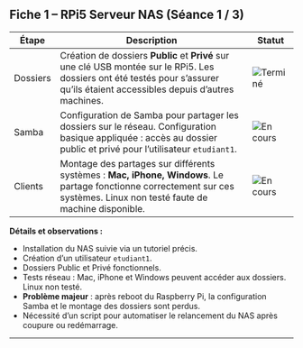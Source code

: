 ## **Fiche 1 – RPi5 Serveur NAS (Séance 1 / 3)**

| Étape    | Description                                                                                                                                                                      | Statut                                                                   |
| -------- | -------------------------------------------------------------------------------------------------------------------------------------------------------------------------------- | ------------------------------------------------------------------------ |
| Dossiers | Création de dossiers **Public** et **Privé** sur une clé USB montée sur le RPi5. Les dossiers ont été testés pour s’assurer qu’ils étaient accessibles depuis d’autres machines. | ![Terminé](https://img.shields.io/badge/Statut-Termin%C3%A9-brightgreen) |
| Samba    | Configuration de Samba pour partager les dossiers sur le réseau. Configuration basique appliquée : accès au dossier public et privé pour l’utilisateur `etudiant1`.              | ![En cours](https://img.shields.io/badge/Statut-En%20cours-yellow)       |
| Clients  | Montage des partages sur différents systèmes : **Mac, iPhone, Windows**. Le partage fonctionne correctement sur ces systèmes. Linux non testé faute de machine disponible.       | ![En cours](https://img.shields.io/badge/Statut-En%20cours-yellow)       |

**Détails et observations :**

* Installation du NAS suivie via un tutoriel précis.
* Création d’un utilisateur `etudiant1`.
* Dossiers Public et Privé fonctionnels.
* Tests réseau : Mac, iPhone et Windows peuvent accéder aux dossiers. Linux non testé.
* **Problème majeur** : après reboot du Raspberry Pi, la configuration Samba et le montage des dossiers sont perdus.
* Nécessité d’un script pour automatiser le relancement du NAS après coupure ou redémarrage.

---


